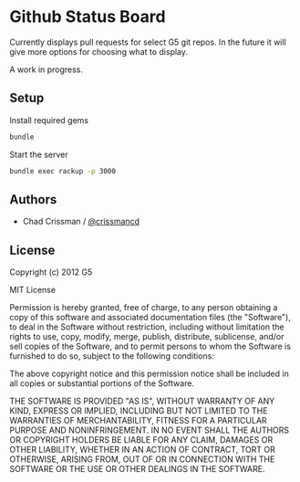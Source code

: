 # Github Status Board

Currently displays pull requests for select G5 git repos. In the future it will give more options for choosing what to display.

A work in progress.


## Setup

Install required gems

```bash
bundle
```

Start the server

```bash
bundle exec rackup -p 3000
```


## Authors

  * Chad Crissman / [@crissmancd](https:github.com/crissmancd)


## License

Copyright (c) 2012 G5

MIT License

Permission is hereby granted, free of charge, to any person obtaining
a copy of this software and associated documentation files (the
"Software"), to deal in the Software without restriction, including
without limitation the rights to use, copy, modify, merge, publish,
distribute, sublicense, and/or sell copies of the Software, and to
permit persons to whom the Software is furnished to do so, subject to
the following conditions:

The above copyright notice and this permission notice shall be
included in all copies or substantial portions of the Software.

THE SOFTWARE IS PROVIDED "AS IS", WITHOUT WARRANTY OF ANY KIND,
EXPRESS OR IMPLIED, INCLUDING BUT NOT LIMITED TO THE WARRANTIES OF
MERCHANTABILITY, FITNESS FOR A PARTICULAR PURPOSE AND
NONINFRINGEMENT. IN NO EVENT SHALL THE AUTHORS OR COPYRIGHT HOLDERS BE
LIABLE FOR ANY CLAIM, DAMAGES OR OTHER LIABILITY, WHETHER IN AN ACTION
OF CONTRACT, TORT OR OTHERWISE, ARISING FROM, OUT OF OR IN CONNECTION
WITH THE SOFTWARE OR THE USE OR OTHER DEALINGS IN THE SOFTWARE.
